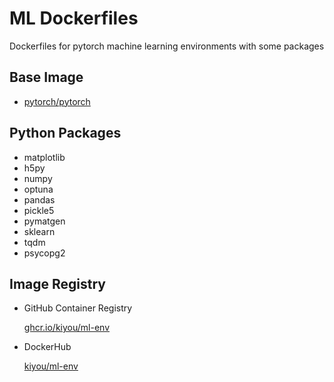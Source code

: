 # ML Dockerfiles

Dockerfiles for pytorch machine learning environments with some packages

## Base Image

- [pytorch/pytorch](https://hub.docker.com/r/pytorch/pytorch)

## Python Packages

- matplotlib
- h5py
- numpy
- optuna
- pandas
- pickle5
- pymatgen
- sklearn
- tqdm
- psycopg2


## Image Registry

- GitHub Container Registry

    [ghcr.io/kiyou/ml-env](https://github.com/kiyou/latex-docker/pkgs/container/ml-env)

- DockerHub

    [kiyou/ml-env](https://hub.docker.com/r/kiyou/ml-env/tags)
